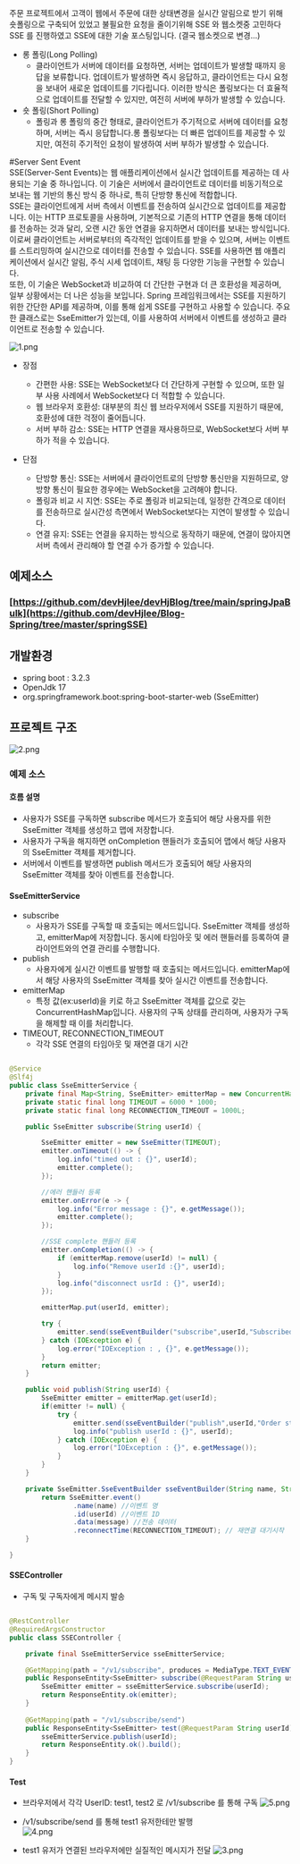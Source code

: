 주문 프로젝트에서 고객이 웹에서 주문에 대한 상태변경을 실시간 알림으로 받기 위해 숏폴링으로 구축되어 있었고 불필요한 요청을 줄이기위해 SSE 와 웹소켓중 고민하다 SSE 를 진행하였고 
SSE에 대한 기술 포스팅입니다. (결국 웹소켓으로 변경...)    

* 롱 폴링(Long Polling)
  * 클라이언트가 서버에 데이터를 요청하면, 서버는 업데이트가 발생할 때까지 응답을 보류합니다.  업데이트가 발생하면 즉시 응답하고, 클라이언트는 다시 요청을 보내어 새로운 업데이트를 기다립니다.  이러한 방식은 폴링보다는 더 효율적으로 업데이트를 전달할 수 있지만, 여전히 서버에 부하가 발생할 수 있습니다.
* 숏 폴링(Short Polling)
  * 폴링과 롱 폴링의 중간 형태로, 클라이언트가 주기적으로 서버에 데이터를 요청하며, 서버는 즉시 응답합니다.롱 폴링보다는 더 빠른 업데이트를 제공할 수 있지만, 여전히 주기적인 요청이 발생하여 서버 부하가 발생할 수 있습니다.

#Server Sent Event    
SSE(Server-Sent Events)는 웹 애플리케이션에서 실시간 업데이트를 제공하는 데 사용되는 기술 중 하나입니다. 이 기술은 서버에서 클라이언트로 데이터를 비동기적으로 보내는 웹 기반의 통신 방식 중 하나로, 특히 단방향 통신에 적합합니다.   
SSE는 클라이언트에게 서버 측에서 이벤트를 전송하여 실시간으로 업데이트를 제공합니다. 이는 HTTP 프로토콜을 사용하며, 기본적으로 기존의 HTTP 연결을 통해 데이터를 전송하는 것과 달리, 오랜 시간 동안 연결을 유지하면서 데이터를 보내는 방식입니다.    
이로써 클라이언트는 서버로부터의 즉각적인 업데이트를 받을 수 있으며, 서버는 이벤트를 스트리밍하여 실시간으로 데이터를 전송할 수 있습니다. SSE를 사용하면 웹 애플리케이션에서 실시간 알림, 주식 시세 업데이트, 채팅 등 다양한 기능을 구현할 수 있습니다.    
또한, 이 기술은 WebSocket과 비교하여 더 간단한 구현과 더 큰 호환성을 제공하며, 일부 상황에서는 더 나은 성능을 보입니다.
Spring 프레임워크에서는 SSE를 지원하기 위한 간단한 API를 제공하며, 이를 통해 쉽게 SSE를 구현하고 사용할 수 있습니다. 주요한 클래스로는 SseEmitter가 있는데, 이를 사용하여 서버에서 이벤트를 생성하고 클라이언트로 전송할 수 있습니다.    

![1.png](1.png)

* 장점    
  * 간편한 사용: SSE는 WebSocket보다 더 간단하게 구현할 수 있으며, 또한 일부 사용 사례에서 WebSocket보다 더 적합할 수 있습니다.   
  * 웹 브라우저 호환성: 대부분의 최신 웹 브라우저에서 SSE를 지원하기 때문에, 호환성에 대한 걱정이 줄어듭니다.   
  * 서버 부하 감소: SSE는 HTTP 연결을 재사용하므로, WebSocket보다 서버 부하가 적을 수 있습니다.   

* 단점   
  * 단방향 통신: SSE는 서버에서 클라이언트로의 단방향 통신만을 지원하므로, 양방향 통신이 필요한 경우에는 WebSocket을 고려해야 합니다.
  * 폴링과 비교 시 지연: SSE는 주로 폴링과 비교되는데, 일정한 간격으로 데이터를 전송하므로 실시간성 측면에서 WebSocket보다는 지연이 발생할 수 있습니다.
  * 연결 유지: SSE는 연결을 유지하는 방식으로 동작하기 때문에, 연결이 많아지면 서버 측에서 관리해야 할 연결 수가 증가할 수 있습니다.

    
## 예제소스
### [https://github.com/devHjlee/devHjBlog/tree/main/springJpaBulk](https://github.com/devHjlee/Blog-Spring/tree/master/springSSE)

## 개발환경
* spring boot : 3.2.3
* OpenJdk 17
* org.springframework.boot:spring-boot-starter-web (SseEmitter)

## 프로젝트 구조   

![2.png](2.png)

### 예제 소스
#### 흐름 설명
* 사용자가 SSE를 구독하면 subscribe 메서드가 호출되어 해당 사용자를 위한 SseEmitter 객체를 생성하고 맵에 저장합니다.
* 사용자가 구독을 해지하면 onCompletion 핸들러가 호출되어 맵에서 해당 사용자의 SseEmitter 객체를 제거합니다.
* 서버에서 이벤트를 발생하면 publish 메서드가 호출되어 해당 사용자의 SseEmitter 객체를 찾아 이벤트를 전송합니다.
#### SseEmitterService
* subscribe   
  * 사용자가 SSE를 구독할 때 호출되는 메서드입니다. SseEmitter 객체를 생성하고, emitterMap에 저장합니다. 동시에 타임아웃 및 에러 핸들러를 등록하여 클라이언트와의 연결 관리를 수행합니다.
* publish
  * 사용자에게 실시간 이벤트를 발행할 때 호출되는 메서드입니다. emitterMap에서 해당 사용자의 SseEmitter 객체를 찾아 실시간 이벤트를 전송합니다.
* emitterMap
  * 특정 값(ex:userId)을 키로 하고 SseEmitter 객체를 값으로 갖는 ConcurrentHashMap입니다. 사용자의 구독 상태를 관리하며, 사용자가 구독을 해제할 때 이를 처리합니다.
* TIMEOUT, RECONNECTION_TIMEOUT
  * 각각 SSE 연결의 타임아웃 및 재연결 대기 시간   

``` java   

@Service
@Slf4j
public class SseEmitterService {
    private final Map<String, SseEmitter> emitterMap = new ConcurrentHashMap<>();
    private static final long TIMEOUT = 6000 * 1000;
    private static final long RECONNECTION_TIMEOUT = 1000L;

    public SseEmitter subscribe(String userId) {

        SseEmitter emitter = new SseEmitter(TIMEOUT);
        emitter.onTimeout(() -> {
            log.info("timed out : {}", userId);
            emitter.complete();
        });

        //에러 핸들러 등록
        emitter.onError(e -> {
            log.info("Error message : {}", e.getMessage());
            emitter.complete();
        });

        //SSE complete 핸들러 등록
        emitter.onCompletion(() -> {
            if (emitterMap.remove(userId) != null) {
                log.info("Remove userId :{}", userId);
            }
            log.info("disconnect usrId : {}", userId);
        });

        emitterMap.put(userId, emitter);

        try {
            emitter.send(sseEventBuilder("subscribe",userId,"Subscribed successfully.")); //503 방지를위한 더미데이터
        } catch (IOException e) {
            log.error("IOException : , {}", e.getMessage());
        }
        return emitter;
    }

    public void publish(String userId) {
        SseEmitter emitter = emitterMap.get(userId);
        if(emitter != null) {
            try {
                emitter.send(sseEventBuilder("publish",userId,"Order status has been changed."));
                log.info("publish userId : {}", userId);
            } catch (IOException e) {
                log.error("IOException : {}", e.getMessage());
            }
        }
    }

    private SseEmitter.SseEventBuilder sseEventBuilder(String name, String userId, String message) {
        return SseEmitter.event()
                .name(name) //이벤트 명
                .id(userId) //이벤트 ID
                .data(message) //전송 데이터
                .reconnectTime(RECONNECTION_TIMEOUT); // 재연결 대기시작
    }

}    
```     

#### SSEController
* 구독 및 구독자에게 메시지 발송     
``` java   

@RestController
@RequiredArgsConstructor
public class SSEController {

    private final SseEmitterService sseEmitterService;

    @GetMapping(path = "/v1/subscribe", produces = MediaType.TEXT_EVENT_STREAM_VALUE)
    public ResponseEntity<SseEmitter> subscribe(@RequestParam String userId) {
        SseEmitter emitter = sseEmitterService.subscribe(userId);
        return ResponseEntity.ok(emitter);
    }
    
    @GetMapping(path = "/v1/subscribe/send")
    public ResponseEntity<SseEmitter> test(@RequestParam String userId) {
        sseEmitterService.publish(userId);
        return ResponseEntity.ok().build();
    }
}   
```

#### Test 
* 브라우저에서 각각 UserID: test1, test2 로 /v1/subscribe 를 통해 구독
  ![5.png](5.png)   

* /v1/subscribe/send 를 통해 test1 유저한테만 발행   
  ![4.png](4.png)

* test1 유저가 연결된 브라우저에만 실질적인 메시지가 전달
  ![3.png](3.png)


 

